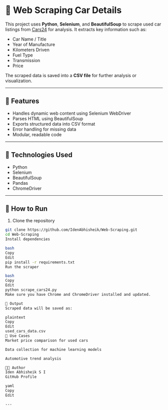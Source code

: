 # 🚗 Web Scraping Car Details

This project uses **Python**, **Selenium**, and **BeautifulSoup** to scrape used car listings from [Cars24](https://www.cars24.com/) for analysis. It extracts key information such as:

- Car Name / Title  
- Year of Manufacture  
- Kilometers Driven  
- Fuel Type  
- Transmission  
- Price  

The scraped data is saved into a **CSV file** for further analysis or visualization.

---

## 📌 Features

- Handles dynamic web content using Selenium WebDriver  
- Parses HTML using BeautifulSoup  
- Exports structured data into CSV format  
- Error handling for missing data  
- Modular, readable code

---

## 🧰 Technologies Used

- Python  
- Selenium  
- BeautifulSoup  
- Pandas  
- ChromeDriver

---

## 🚀 How to Run

1. Clone the repository  
```bash
git clone https://github.com/IdenAbhisheik/Web-Scraping.git
cd Web-Scraping
Install dependencies

bash
Copy
Edit
pip install -r requirements.txt
Run the scraper

bash
Copy
Edit
python scrape_cars24.py
Make sure you have Chrome and ChromeDriver installed and updated.

📂 Output
Scraped data will be saved as:

plaintext
Copy
Edit
used_cars_data.csv
📎 Use Cases
Market price comparison for used cars

Data collection for machine learning models

Automotive trend analysis

🧑‍💻 Author
Iden Abhisheik S I
GitHub Profile

yaml
Copy
Edit

---








